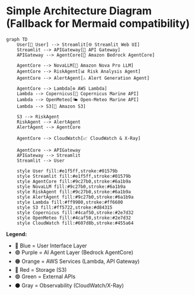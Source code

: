 # Simple Architecture Diagram (Fallback for Mermaid compatibility)

```mermaid
graph TD
    User[👤 User] --> Streamlit[🌐 Streamlit Web UI]
    Streamlit --> APIGateway[🚪 API Gateway]
    APIGateway --> AgentCore[🤖 Amazon Bedrock AgentCore]
    
    AgentCore --> NovaLLM[🧠 Amazon Nova Pro LLM]
    AgentCore --> RiskAgent[📊 Risk Analysis Agent]
    AgentCore --> AlertAgent[⚠️ Alert Generation Agent]
    
    AgentCore --> Lambda[⚙️ AWS Lambda]
    Lambda --> Copernicus[🌊 Copernicus Marine API]
    Lambda --> OpenMeteo[🌤️ Open-Meteo Marine API]
    Lambda --> S3[💾 Amazon S3]
    
    S3 --> RiskAgent
    RiskAgent --> AlertAgent
    AlertAgent --> AgentCore
    
    AgentCore --> CloudWatch[📈 CloudWatch & X-Ray]
    
    AgentCore --> APIGateway
    APIGateway --> Streamlit
    Streamlit --> User
    
    style User fill:#e1f5ff,stroke:#01579b
    style Streamlit fill:#e1f5ff,stroke:#01579b
    style AgentCore fill:#9c27b0,stroke:#6a1b9a
    style NovaLLM fill:#9c27b0,stroke:#6a1b9a
    style RiskAgent fill:#9c27b0,stroke:#6a1b9a
    style AlertAgent fill:#9c27b0,stroke:#6a1b9a
    style Lambda fill:#ff9900,stroke:#ff6600
    style S3 fill:#ff5722,stroke:#d84315
    style Copernicus fill:#4caf50,stroke:#2e7d32
    style OpenMeteo fill:#4caf50,stroke:#2e7d32
    style CloudWatch fill:#607d8b,stroke:#455a64
```

**Legend:**
- 🔵 Blue = User Interface Layer
- 🟣 Purple = AI Agent Layer (Bedrock AgentCore)
- 🟠 Orange = AWS Services (Lambda, API Gateway)
- 🔴 Red = Storage (S3)
- 🟢 Green = External APIs
- ⚫ Gray = Observability (CloudWatch/X-Ray)
